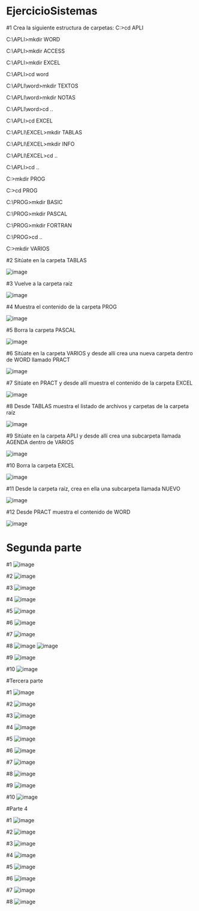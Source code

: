 # EjercicioSistemas

#1 Crea la siguiente estructura de carpetas:
C:\>cd APLI

C:\APLI>mkdir WORD

C:\APLI>mkdir ACCESS

C:\APLI>mkdir EXCEL

C:\APLI>cd word

C:\APLI\word>mkdir TEXTOS

C:\APLI\word>mkdir NOTAS

C:\APLI\word>cd ..

C:\APLI>cd EXCEL

C:\APLI\EXCEL>mkdir TABLAS

C:\APLI\EXCEL>mkdir INFO

C:\APLI\EXCEL>cd ..

C:\APLI>cd ..

C:\>mkdir PROG

C:\>cd PROG

C:\PROG>mkdir BASIC

C:\PROG>mkdir PASCAL

C:\PROG>mkdir FORTRAN

C:\PROG>cd ..

C:\>mkdir VARIOS

#2 Sitúate en la carpeta TABLAS

![image](https://user-images.githubusercontent.com/91744605/159032052-ea4deb64-99f1-442a-b742-d37484b6929b.png)

#3 Vuelve a la carpeta raíz

![image](https://user-images.githubusercontent.com/91744605/159032620-f89dbcdf-d2e3-425a-ac5c-b18aceb398df.png)

#4 Muestra el contenido de la carpeta PROG

![image](https://user-images.githubusercontent.com/91744605/159033297-f640b496-5c88-4254-9f52-f6948b6d1509.png)


#5 Borra la carpeta PASCAL

![image](https://user-images.githubusercontent.com/91744605/159033604-ba1f6213-c843-44ec-a93d-d1969e009a04.png)

#6 Sitúate en la carpeta VARIOS y desde allí crea una nueva carpeta dentro de WORD llamado
PRACT

![image](https://user-images.githubusercontent.com/91744605/159035556-594973dc-c76e-49c3-a551-d30ed62ce56a.png)

#7 Sitúate en PRACT y desde allí muestra el contenido de la carpeta EXCEL

![image](https://user-images.githubusercontent.com/91744605/159036055-e1f55dc6-3f4c-4f8d-8c5c-ea4e725c10be.png)

#8 Desde TABLAS muestra el listado de archivos y carpetas de la carpeta raíz

![image](https://user-images.githubusercontent.com/91744605/159037190-b0a08286-891f-408b-b019-47b641cc451c.png)

#9 Sitúate en la carpeta APLI y desde allí crea una subcarpeta llamada AGENDA dentro de
VARIOS

![image](https://user-images.githubusercontent.com/91744605/159037835-3cd6a78a-d911-41a1-a788-79642b597984.png)

#10 Borra la carpeta EXCEL

![image](https://user-images.githubusercontent.com/91744605/159038361-1b105172-3b2c-4cf8-be20-89146553068c.png)

#11 Desde la carpeta raíz, crea en ella una subcarpeta llamada NUEVO

![image](https://user-images.githubusercontent.com/91744605/159038576-cf81f5f7-f05f-4fcb-98b1-e4c607810aae.png)

#12 Desde PRACT muestra el contenido de WORD

![image](https://user-images.githubusercontent.com/91744605/159039171-866b2eac-03c3-4c2c-8cfc-3651b3d37c2c.png)

# Segunda parte
#1
![image](https://user-images.githubusercontent.com/91744605/159045236-ce5f3f81-ab43-4568-9075-8c18abbc0187.png)

#2
![image](https://user-images.githubusercontent.com/91744605/159045811-34728737-37d1-41a0-9d91-2d0c8c608581.png)

#3
![image](https://user-images.githubusercontent.com/91744605/159046216-1f104a45-3e10-4073-873d-a6201f758b8d.png)

#4
![image](https://user-images.githubusercontent.com/91744605/159047569-4efd0c80-ffe0-4211-9c53-816d2d9d072b.png)

#5
![image](https://user-images.githubusercontent.com/91744605/159048236-08225323-187a-4201-bc71-dbba4ac8505d.png)

#6
![image](https://user-images.githubusercontent.com/91744605/159048601-120c3203-9388-490c-89f7-f16d99f5d6d1.png)

#7
![image](https://user-images.githubusercontent.com/91744605/159050670-b29e0466-3006-4f24-b88f-2802f0b94586.png)

#8
![image](https://user-images.githubusercontent.com/91744605/159531701-8821f9a0-ee01-4c69-821f-6c6b8d28143a.png)
![image](https://user-images.githubusercontent.com/91744605/159532133-cf294b9e-ddde-4d81-a843-bee35f95e0c6.png)

#9
![image](https://user-images.githubusercontent.com/91744605/159532355-0a62a5cd-02fd-4aab-bebf-10b6f0055d24.png)

#10
![image](https://user-images.githubusercontent.com/91744605/159532660-e2a5ee47-63f8-4928-b88a-392fafbbe663.png)

#Tercera parte

#1
![image](https://user-images.githubusercontent.com/91744605/159533040-8c5df9de-90df-4b93-859a-1a477807a0a7.png)

#2
![image](https://user-images.githubusercontent.com/91744605/159533393-87544e83-eb26-4468-bff4-989dec0b3c8b.png)

#3
![image](https://user-images.githubusercontent.com/91744605/159533673-0b5718fa-5ae5-4f1f-b5fe-b13195fd3131.png)

#4
![image](https://user-images.githubusercontent.com/91744605/159534336-b11b482b-b79f-479f-baa4-300b5a55ca37.png)

#5
![image](https://user-images.githubusercontent.com/91744605/159534717-8b221bcc-c5bd-423f-9c0c-b99a5b3b0978.png)

#6
![image](https://user-images.githubusercontent.com/91744605/159536036-e10cd5cc-1b8c-4dfa-bc85-0dcd1b22c977.png)

#7
![image](https://user-images.githubusercontent.com/91744605/159555593-2b48b87d-a55b-4313-beab-9fc8f7b63fab.png)

#8
![image](https://user-images.githubusercontent.com/91744605/159557318-108bb178-7a07-4dbb-a5d3-c10c84b58d5f.png)

#9
![image](https://user-images.githubusercontent.com/91744605/159557429-f5075bd3-1005-4b1e-b5e5-abfd62558b70.png)

#10
![image](https://user-images.githubusercontent.com/91744605/159557537-f98ac65a-943a-4244-9664-7ff66099b41f.png)

#Parte 4

#1
![image](https://user-images.githubusercontent.com/91744605/159557776-62686539-4dec-41b0-8897-3ccb80977179.png)

#2
![image](https://user-images.githubusercontent.com/91744605/159557909-160b6eca-ea72-4367-a109-80b98347d3e7.png)

#3
![image](https://user-images.githubusercontent.com/91744605/159558029-232eff10-d759-4f07-ad57-c1c9103a6bc6.png)

#4
![image](https://user-images.githubusercontent.com/91744605/159558272-d038af39-f84b-4363-b102-f7aaa2c7daff.png)

#5
![image](https://user-images.githubusercontent.com/91744605/159559068-2c2c2306-906d-400f-a2aa-14000703d4c4.png)

#6
![image](https://user-images.githubusercontent.com/91744605/159559278-bc633033-fb02-4e88-8a44-66a7496331a9.png)

#7
![image](https://user-images.githubusercontent.com/91744605/159560097-2e4973ff-ce55-43b1-a5a8-b7946386ff4e.png)

#8
![image](https://user-images.githubusercontent.com/91744605/159560486-9df4804e-06e1-4d2f-9b42-958bfe852277.png)





